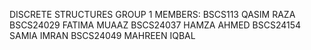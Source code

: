 DISCRETE STRUCTURES GROUP 1 MEMBERS: 
BSCS113 QASIM RAZA 
BSCS24029 FATIMA MUAAZ 
BSCS24037 HAMZA AHMED 
BSCS24154 SAMIA IMRAN 
BSCS24049 MAHREEN IQBAL  

